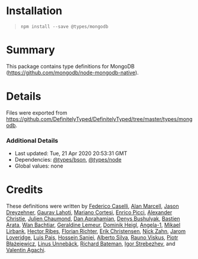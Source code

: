 # Installation
> `npm install --save @types/mongodb`

# Summary
This package contains type definitions for MongoDB (https://github.com/mongodb/node-mongodb-native).

# Details
Files were exported from https://github.com/DefinitelyTyped/DefinitelyTyped/tree/master/types/mongodb.

### Additional Details
 * Last updated: Tue, 21 Apr 2020 20:53:31 GMT
 * Dependencies: [@types/bson](https://npmjs.com/package/@types/bson), [@types/node](https://npmjs.com/package/@types/node)
 * Global values: none

# Credits
These definitions were written by [Federico Caselli](https://github.com/CaselIT), [Alan Marcell](https://github.com/alanmarcell), [Jason Dreyzehner](https://github.com/bitjson), [Gaurav Lahoti](https://github.com/dante-101), [Mariano Cortesi](https://github.com/mcortesi), [Enrico Picci](https://github.com/EnricoPicci), [Alexander Christie](https://github.com/AJCStriker), [Julien Chaumond](https://github.com/julien-c), [Dan Aprahamian](https://github.com/daprahamian), [Denys Bushulyak](https://github.com/denys-bushulyak), [Bastien Arata](https://github.com/BastienAr), [Wan Bachtiar](https://github.com/sindbach), [Geraldine Lemeur](https://github.com/geraldinelemeur), [Dominik Heigl](https://github.com/various89), [Angela-1](https://github.com/angela-1), [Mikael Lirbank](https://github.com/lirbank), [Hector Ribes](https://github.com/hector7), [Florian Richter](https://github.com/floric), [Erik Christensen](https://github.com/erikc5000), [Nick Zahn](https://github.com/Manc), [Jarom Loveridge](https://github.com/jloveridge), [Luis Pais](https://github.com/ranguna), [Hossein Saniei](https://github.com/HosseinAgha), [Alberto Silva](https://github.com/albertossilva), [Rauno Viskus](https://github.com/Rauno56), [Piotr Błażejewicz](https://github.com/peterblazejewicz), [Linus Unnebäck](https://github.com/LinusU), [Richard Bateman](https://github.com/taxilian), [Igor Strebezhev](https://github.com/xamgore), and [Valentin Agachi](https://github.com/avaly).
